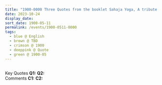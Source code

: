 ```yaml
---
title: "1900-0000 Three Quotes from the booklet Sahaja Yoga, A tribute of love to our beloved Mother H. H. Śhrī Mātājī Nirmalā Devī on Her visit to Kolkata to celebrate Easter Pūjā 1996"
date: 2023-10-24
display_date: 
sort_date: 1900-05-11
permalink: /events/1900-0511-0000
tags:
  - blue @ English
  - brown @ TBD
  - crimson @ 1900
  - deeppink @ Quote
  - green @ 1900-05
---
```


<br>

<wave-list>
  <list-title color="DarkSeaGreen" width="55">Key Quotes</list-title>
  <list-item color="BlanchedAlmond" width="280"><b>Q1:</b> <i></i></list-item>
  <list-item color="Lavender" width="280"><b>Q2:</b> <i></i></list-item>
</wave-list>

<br>

<wave-list>
  <list-title color="DarkSeaGreen" width="55">Comments</list-title>
  <list-item color="BlanchedAlmond" width="280"><b>C1:</b> <i></i></list-item>
  <list-item color="Lavender" width="280"><b>C2:</b> <i></i></list-item>
</wave-list>